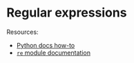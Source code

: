 # Regular expressions

Resources:
* [Python docs how-to](https://docs.python.org/3/howto/regex.html#regex-howto)
* [`re` module documentation](https://docs.python.org/3/library/re.html)
